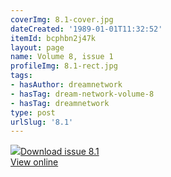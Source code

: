 ```yaml
---
coverImg: 8.1-cover.jpg
dateCreated: '1989-01-01T11:32:52'
itemId: bcphbn2j47k
layout: page
name: Volume 8, issue 1
profileImg: 8.1-rect.jpg
tags:
- hasAuthor: dreamnetwork
- hasTag: dream-network-volume-8
- hasTag: dreamnetwork
type: post
urlSlug: '8.1'
---
```

<img class="card-journal-img" src="../images/8.1-rect.jpg"/><a href="../files/pdfs/Volume_8/8.1-Dream-Network-Bulletin_Volume-8-Number-1.pdf" download="">Download issue 8.1</a><br><a href="../files/pdfs/Volume_8/8.1-Dream-Network-Bulletin_Volume-8-Number-1.pdf">View online</a>